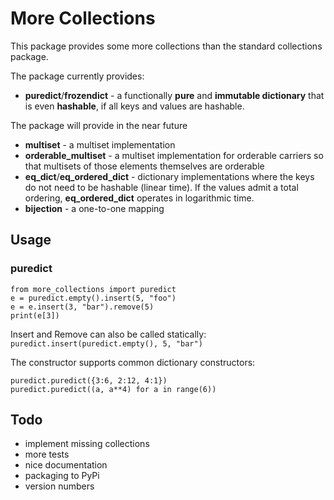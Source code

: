 # More Collections

This package provides some more collections than the standard collections package.

The package currently provides:

* **puredict**/**frozendict** - a functionally **pure** and **immutable dictionary** that is even **hashable**,
if all keys and values are hashable.

The package will provide in the near future

* **multiset** - a multiset implementation
* **orderable_multiset** - a multiset implementation for orderable carriers so that
multisets of those elements themselves are orderable
* **eq_dict**/**eq_ordered_dict** - dictionary implementations where the keys do not need to be hashable (linear time). If the values admit a total ordering, **eq_ordered_dict** operates in logarithmic time.
* **bijection** - a one-to-one mapping

## Usage
### puredict

    from more_collections import puredict
    e = puredict.empty().insert(5, "foo")
    e = e.insert(3, "bar").remove(5)
    print(e[3])

Insert and Remove can also be called statically:
    `puredict.insert(puredict.empty(), 5, "bar")`

The constructor supports common dictionary constructors:

    puredict.puredict({3:6, 2:12, 4:1})
    puredict.puredict((a, a**4) for a in range(6))

## Todo

* implement missing collections
* more tests
* nice documentation
* packaging to PyPi
* version numbers
